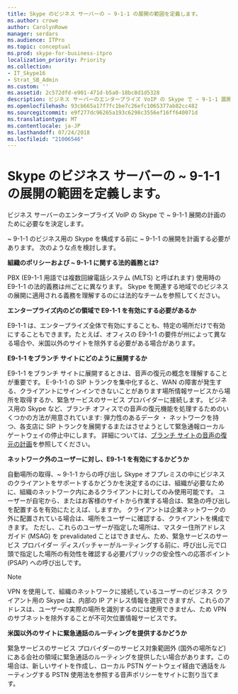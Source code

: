 ```yaml
---
title: Skype のビジネス サーバーの ~ 9-1-1 の展開の範囲を定義します。
ms.author: crowe
author: CarolynRowe
manager: serdars
ms.audience: ITPro
ms.topic: conceptual
ms.prod: skype-for-business-itpro
localization_priority: Priority
ms.collection:
- IT_Skype16
- Strat_SB_Admin
ms.custom: ''
ms.assetid: 2c572dfd-e901-471d-b5a0-18bc8d1d5328
description: ビジネス サーバーのエンタープライズ VoIP の Skype で ~ 9-1-1 展開の計画のために必要なを決定します。
ms.openlocfilehash: 93cb665a17f7fc1be7c26efc1065377ab82cc482
ms.sourcegitcommit: e9f277dc96265a193c6298c3556ef16ff640071d
ms.translationtype: MT
ms.contentlocale: ja-JP
ms.lasthandoff: 07/24/2018
ms.locfileid: "21006546"
---
```

# <a name="define-the-scope-of-the-e9-1-1-deployment-in-skype-for-business-server"></a>Skype のビジネス サーバーの ~ 9-1-1 の展開の範囲を定義します。
 
ビジネス サーバーのエンタープライズ VoIP の Skype で ~ 9-1-1 展開の計画のために必要なを決定します。
  
~ 9-1-1 のビジネス用の Skype を構成する前に ~ 9-1-1 の展開を計画する必要があります。 次のような点を検討します。
  
 **組織のポリシーおよび ~ 9-1-1 に関する法的義務とは?**
  
 PBX (E9-1-1 用語では複数回線電話システム (MLTS) と呼ばれます) 使用時の E9-1-1 の法的義務は州ごとに異なります。 Skype を関連する地域でのビジネスの展開に適用される義務を理解するのには法的なチームを参照してください。
    
 **エンタープライズ内のどの領域で E9-1-1 を有効にする必要があるか**
  
 E9-1-1 は、エンタープライズ全体で有効にすることも、特定の場所だけで有効にすることもできます。たとえば、オフィスの E9-1-1 の要件が州によって異なる場合や、米国以外のサイトを除外する必要がある場合があります。 
    
 **E9-1-1 をブランチ サイトにどのように展開するか**
  
 E9-1-1 をブランチ サイトに展開するときは、音声の復元の概念を理解することが重要です。 E-9-1-1 の SIP トランクを集中化すると、WAN の障害が発生する、クライアントにサインインできないことがあります場所情報サービスから場所を取得するか、緊急サービスのサービス プロバイダーに接続します。 ビジネス用の Skype など、ブランチ オフィスでの音声の復元機能を処理するためのいくつかの方法が用意されています: 弾力性のあるデータ ・ ネットワークを持つ、各支店に SIP トランクを展開するまたはさせようとして緊急通報ローカル ゲートウェイの停止中にします。 詳細については、[ブランチ サイトの音声の復元の計画](http://technet.microsoft.com/library/67713f57-3ded-4127-ac37-57d8099bf384.aspx)を参照してください。
    
 **ネットワーク外のユーザーに対し、E9-1-1 を有効にするかどうか**
  
 自動場所の取得、~ 9-1-1 からの呼び出し Skype オフプレミスの中にビジネスのクライアントをサポートするかどうかを決定するのには、組織が必要なために、組織のネットワーク内にあるクライアントに対してのみ使用可能です。 ユーザーが自宅から、またはお客様のサイトから作業する場合は、緊急の呼び出しを配置するを有効にたとえば、しますか。 クライアントは企業ネットワークの外に配置されている場合は、場所をユーザーに確認する、クライアントを構成できます。 ただし、これらのユーザーが指定した場所は、マスター住所アドレス ガイド (MSAG) を prevalidated ことはできません、ため、緊急サービスのサービス プロバイダー ディスパッチャーがルーティングする前に、呼び出し元で口頭で指定した場所の有効性を確認する必要パブリックの安全性への応答ポイント (PSAP) への呼び出しです。
    
> [!NOTE]
> VPN を使用して、組織のネットワークに接続しているユーザーのビジネス クライアント用の Skype は、内部の IP アドレス情報を選択できますが、これらのアドレスは、ユーザーの実際の場所を識別するのには使用できません、ため VPN のサブネットを除外することが不可欠位置情報サービスです。 
  
 **米国以外のサイトに緊急通話のルーティングを提供するかどうか**
  
 緊急サービスのサービス プロバイダーのサービス対象範囲外 (国外の場所など) にある会社の領域に緊急通話のルーティングを提供したい場合があります。この場合は、新しいサイトを作成し、ローカル PSTN ゲートウェイ経由で通話をルーティングする PSTN 使用法を参照する音声ポリシーをサイトに割り当てます。
    

